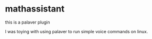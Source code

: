 # mathassistant
this is a palaver plugin

I was toying with using palaver to run simple voice commands on linux.
